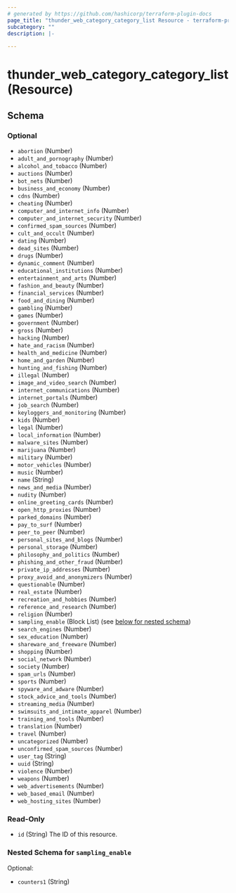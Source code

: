 ```yaml
---
# generated by https://github.com/hashicorp/terraform-plugin-docs
page_title: "thunder_web_category_category_list Resource - terraform-provider-thunder"
subcategory: ""
description: |-
  
---
```


# thunder_web_category_category_list (Resource)





<!-- schema generated by tfplugindocs -->
## Schema

### Optional

- `abortion` (Number)
- `adult_and_pornography` (Number)
- `alcohol_and_tobacco` (Number)
- `auctions` (Number)
- `bot_nets` (Number)
- `business_and_economy` (Number)
- `cdns` (Number)
- `cheating` (Number)
- `computer_and_internet_info` (Number)
- `computer_and_internet_security` (Number)
- `confirmed_spam_sources` (Number)
- `cult_and_occult` (Number)
- `dating` (Number)
- `dead_sites` (Number)
- `drugs` (Number)
- `dynamic_comment` (Number)
- `educational_institutions` (Number)
- `entertainment_and_arts` (Number)
- `fashion_and_beauty` (Number)
- `financial_services` (Number)
- `food_and_dining` (Number)
- `gambling` (Number)
- `games` (Number)
- `government` (Number)
- `gross` (Number)
- `hacking` (Number)
- `hate_and_racism` (Number)
- `health_and_medicine` (Number)
- `home_and_garden` (Number)
- `hunting_and_fishing` (Number)
- `illegal` (Number)
- `image_and_video_search` (Number)
- `internet_communications` (Number)
- `internet_portals` (Number)
- `job_search` (Number)
- `keyloggers_and_monitoring` (Number)
- `kids` (Number)
- `legal` (Number)
- `local_information` (Number)
- `malware_sites` (Number)
- `marijuana` (Number)
- `military` (Number)
- `motor_vehicles` (Number)
- `music` (Number)
- `name` (String)
- `news_and_media` (Number)
- `nudity` (Number)
- `online_greeting_cards` (Number)
- `open_http_proxies` (Number)
- `parked_domains` (Number)
- `pay_to_surf` (Number)
- `peer_to_peer` (Number)
- `personal_sites_and_blogs` (Number)
- `personal_storage` (Number)
- `philosophy_and_politics` (Number)
- `phishing_and_other_fraud` (Number)
- `private_ip_addresses` (Number)
- `proxy_avoid_and_anonymizers` (Number)
- `questionable` (Number)
- `real_estate` (Number)
- `recreation_and_hobbies` (Number)
- `reference_and_research` (Number)
- `religion` (Number)
- `sampling_enable` (Block List) (see [below for nested schema](#nestedblock--sampling_enable))
- `search_engines` (Number)
- `sex_education` (Number)
- `shareware_and_freeware` (Number)
- `shopping` (Number)
- `social_network` (Number)
- `society` (Number)
- `spam_urls` (Number)
- `sports` (Number)
- `spyware_and_adware` (Number)
- `stock_advice_and_tools` (Number)
- `streaming_media` (Number)
- `swimsuits_and_intimate_apparel` (Number)
- `training_and_tools` (Number)
- `translation` (Number)
- `travel` (Number)
- `uncategorized` (Number)
- `unconfirmed_spam_sources` (Number)
- `user_tag` (String)
- `uuid` (String)
- `violence` (Number)
- `weapons` (Number)
- `web_advertisements` (Number)
- `web_based_email` (Number)
- `web_hosting_sites` (Number)

### Read-Only

- `id` (String) The ID of this resource.

<a id="nestedblock--sampling_enable"></a>
### Nested Schema for `sampling_enable`

Optional:

- `counters1` (String)


